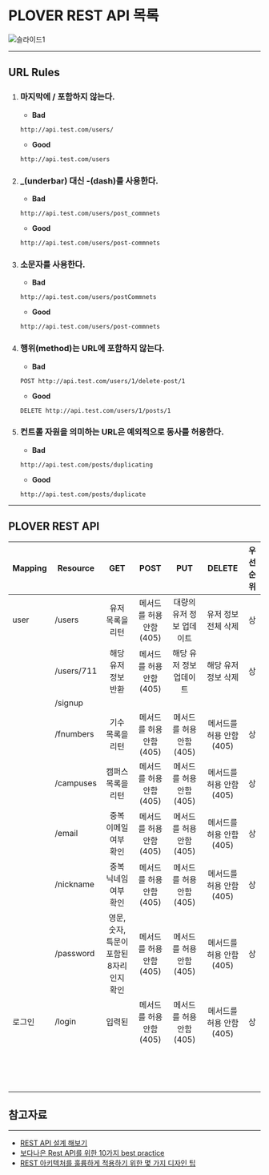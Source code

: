 # PLOVER REST API 목록 

![슬라이드1](https://user-images.githubusercontent.com/70404643/105282536-ee687080-5bf1-11eb-9403-8bff52a48516.PNG)

---

## URL Rules

1. ### 마지막에 / 포함하지 않는다.

   - **Bad**

   ```
   http://api.test.com/users/
   ```

   - **Good**

   ```
   http://api.test.com/users
   ```

2. ### _(underbar) 대신 -(dash)를 사용한다.

   - **Bad**

   ```
   http://api.test.com/users/post_commnets
   ```

   - **Good**

   ```
   http://api.test.com/users/post-commnets
   ```

3. ### 소문자를 사용한다.

   - **Bad**

   ```
   http://api.test.com/users/postCommnets
   ```

   - **Good**

   ```
   http://api.test.com/users/post-commnets
   ```

4. ### 행위(method)는 URL에 포함하지 않는다.

   - **Bad**

   ```
   POST http://api.test.com/users/1/delete-post/1
   ```

   - **Good**

   ```
   DELETE http://api.test.com/users/1/posts/1
   ```

5. ### 컨트롤 자원을 의미하는 URL은 예외적으로 동사를 허용한다.

   - **Bad**

   ```
   http://api.test.com/posts/duplicating
   ```

   - **Good**

   ```
   http://api.test.com/posts/duplicate
   ```

---

## PLOVER REST API 

| Mapping | Resource   |                  GET                   |          POST           |            PUT            |         DELETE          | 우선순위 |
| ------- | ---------- | :------------------------------------: | :---------------------: | :-----------------------: | :---------------------: | :------: |
| user    | /users     |            유저 목록을 리턴            | 메서드를 허용 안함(405) | 대량의 유저 정보 업데이트 |   유저 정보 전체 삭제   |    상    |
|         | /users/711 |          해당 유저 정보 반환           | 메서드를 허용 안함(405) |  해당 유저 정보 업데이트  |   해당 유저 정보 삭제   |    상    |
|         | /signup    |                                        |                         |                           |                         |          |
|         | /fnumbers  |            기수 목록을 리턴            | 메서드를 허용 안함(405) |  메서드를 허용 안함(405)  | 메서드를 허용 안함(405) |    상    |
|         | /campuses  |           캠퍼스 목록을 리턴           | 메서드를 허용 안함(405) |  메서드를 허용 안함(405)  | 메서드를 허용 안함(405) |    상    |
|         | /email     |         중복 이메일 여부 확인          | 메서드를 허용 안함(405) |  메서드를 허용 안함(405)  | 메서드를 허용 안함(405) |    상    |
|         | /nickname  |         중복 닉네임 여부 확인          | 메서드를 허용 안함(405) |  메서드를 허용 안함(405)  | 메서드를 허용 안함(405) |    상    |
|         | /password  | 영문,숫자,특문이 포함된 8자리인지 확인 | 메서드를 허용 안함(405) |  메서드를 허용 안함(405)  | 메서드를 허용 안함(405) |    상    |
| 로그인  | /login     |                 입력된                 | 메서드를 허용 안함(405) |  메서드를 허용 안함(405)  | 메서드를 허용 안함(405) |    상    |
|         |            |                                        |                         |                           |                         |          |
|         |            |                                        |                         |                           |                         |          |
|         |            |                                        |                         |                           |                         |          |
|         |            |                                        |                         |                           |                         |          |
|         |            |                                        |                         |                           |                         |          |
|         |            |                                        |                         |                           |                         |          |
|         |            |                                        |                         |                           |                         |          |
|         |            |                                        |                         |                           |                         |          |
|         |            |                                        |                         |                           |                         |          |
|         |            |                                        |                         |                           |                         |          |
|         |            |                                        |                         |                           |                         |          |
|         |            |                                        |                         |                           |                         |          |
|         |            |                                        |                         |                           |                         |          |
|         |            |                                        |                         |                           |                         |          |
|         |            |                                        |                         |                           |                         |          |















## 참고자료

---

- [REST API 설계 해보기](https://digitalbourgeois.tistory.com/54)
- [보다나은 Rest API를 위한 10가지 best practice](https://multifrontgarden.tistory.com/252)
- [REST 아키텍처를 훌륭하게 적용하기 위한 몇 가지 디자인 팁](https://spoqa.github.io/2012/02/27/rest-introduction.html)